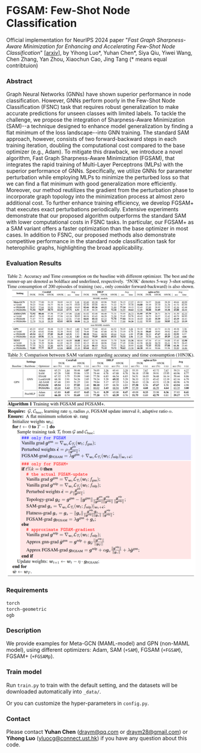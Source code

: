 # FGSAM: Few-Shot Node Classification

Official implementation for NeurIPS 2024 paper "*Fast Graph Sharpness-Aware Minimization for Enhancing and Accelerating Few-Shot Node Classification*" [[arxiv]](https://arxiv.org/abs/2410.16845), by Yihong Luo*, Yuhan Chen*, Siya Qiu, Yiwei Wang, Chen Zhang, Yan Zhou, Xiaochun Cao, Jing Tang (* means equal contribtuion)

### Abstract
Graph Neural Networks (GNNs) have shown superior performance in node classification. However, GNNs perform poorly in the Few-Shot Node Classification (FSNC) task that requires robust generalization to make accurate predictions for unseen classes with limited labels. To tackle the challenge, we propose the integration of Sharpness-Aware Minimization (SAM)--a technique designed to enhance model generalization by finding a flat minimum of the loss landscape--into GNN training. The standard SAM approach, however, consists of two forward-backward steps in each training iteration, doubling the computational cost compared to the base optimizer (e.g., Adam). To mitigate this drawback, we introduce a novel algorithm, Fast Graph Sharpness-Aware Minimization (FGSAM), that integrates the rapid training of Multi-Layer Perceptrons (MLPs) with the superior performance of GNNs. Specifically, we utilize GNNs for parameter perturbation while employing MLPs to minimize the perturbed loss so that we can find a flat minimum with good generalization more efficiently. Moreover, our method reutilizes the gradient from the perturbation phase to incorporate graph topology into the minimization process at almost zero additional cost. To further enhance training efficiency, we develop FGSAM+ that executes exact perturbations periodically. Extensive experiments demonstrate that our proposed algorithm outperforms the standard SAM with lower computational costs in FSNC tasks. In particular, our FGSAM+ as a SAM variant offers a faster optimization than the base optimizer in most cases. In addition to FSNC, our proposed methods also demonstrate competitive performance in the standard node classification task for heterophilic graphs, highlighting the broad applicability. 

### Evaluation Results

![Result1](_img/result1.png)
![Result2](_img/result2.png)
![Algorithm](_img/algorithm.png)

### Requirements

```
torch
torch-geometric
ogb
```

### Description
We provide examples for Meta-GCN (MAML-model) and GPN (non-MAML model), using different optimizers: Adam, SAM (`+SAM`), FGSAM (`+FGSAM`), FGSAM+ (`+FGSAMp`).

### Train model
Run `train.py` to train with the default setting, and the datasets will be downloaded automatically into `_data/`.

Or you can customize the hyper-parameters in `config.py`.

### Contact
Please contact **Yuhan Chen** (draym@qq.com or draym28@gmail.com) or **Yihong Luo** (yluocg@connect.ust.hk) if you have any question about this code.
